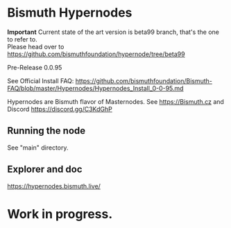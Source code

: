 # Bismuth Hypernodes

**Important**
Current state of the art version is beta99 branch, that's the one to refer to.  
Please head over to https://github.com/bismuthfoundation/hypernode/tree/beta99
 
 
 

Pre-Release 0.0.95

See Official Install FAQ: https://github.com/bismuthfoundation/Bismuth-FAQ/blob/master/Hypernodes/Hypernodes_Install_0-0-95.md

Hypernodes are Bismuth flavor of Masternodes. See https://Bismuth.cz and Discord https://discord.gg/C3KdGhP

## Running the node

See "main" directory.

## Explorer and doc

https://hypernodes.bismuth.live/

# Work in progress.

  
